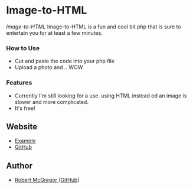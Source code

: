 # Image-to-HTML

*Image-to-HTML* Image-to-HTML is a fun and cool bit php that is sure to entertain you for at least a few minutes.

### How to Use

* Cut and paste the code into your php file
* Upload a photo and .. WOW

### Features

* Currently I'm still looking for a use. using HTML instead od an image is slower and more complicated. 
* It's free!

## Website

* [Example](http://http://www.damianmcgregor.com/?page=image_convert)
* [GitHub](https://github.com/RobertMcGregor/Image-to-HTML)

## Author

* [Robert McGregor ](http://robertmcgregor.ca) ([GitHub](https://github.com/RobertMcGregor))
